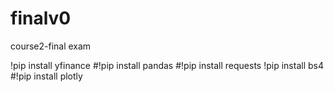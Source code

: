 # finalv0
course2-final exam

!pip install yfinance
#!pip install pandas
#!pip install requests
!pip install bs4
#!pip install plotly

